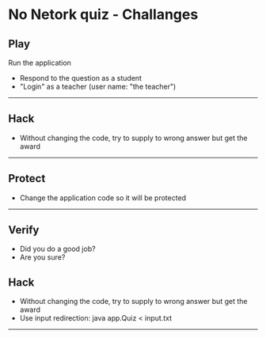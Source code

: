 # No Netork quiz - Challanges


##  Play
Run the application
- Respond to the question as a student
- "Login" as a teacher (user name: "the teacher")

---
##  Hack
- Without changing the code, try to supply to wrong answer but get the award
---

##  Protect
- Change the application code so it will be protected
---

##  Verify
- Did you do a good job?
- Are you sure?

##  Hack
- Without changing the code, try to supply to wrong answer but get the award
- Use input redirection:  java app.Quiz < input.txt

---
